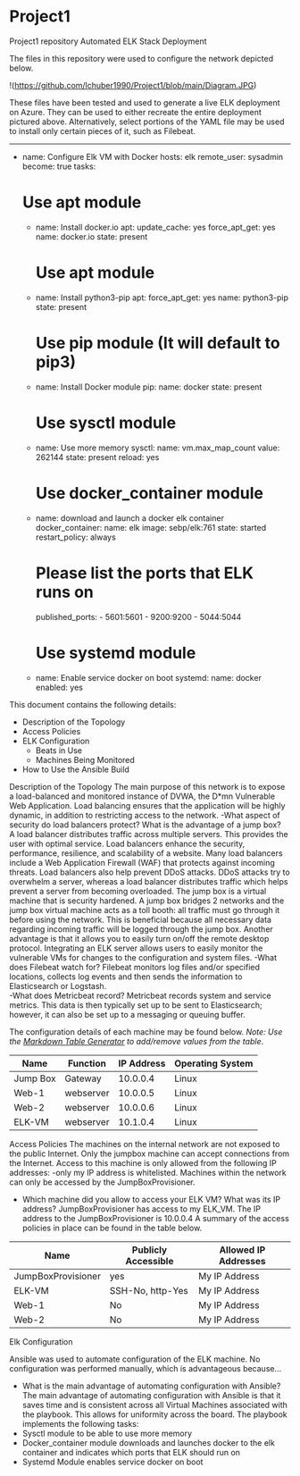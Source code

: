 # Project1
Project1 repository
Automated ELK Stack Deployment

The files in this repository were used to configure the network depicted below.

!(https://github.com/lchuber1990/Project1/blob/main/Diagram.JPG)

These files have been tested and used to generate a live ELK deployment on Azure. They can be used to either recreate the entire deployment pictured above. Alternatively, select portions of the YAML file may be used to install only certain pieces of it, such as Filebeat.

----
- name: Configure Elk VM with Docker
  hosts: elk
  remote_user: sysadmin
  become: true
  tasks:
    # Use apt module
    - name: Install docker.io
      apt:
        update_cache: yes
        force_apt_get: yes
        name: docker.io
        state: present

      # Use apt module
    - name: Install python3-pip
      apt:
        force_apt_get: yes
        name: python3-pip
        state: present

      # Use pip module (It will default to pip3)
    - name: Install Docker module
      pip:
        name: docker
        state: present

      # Use sysctl module
    - name: Use more memory
      sysctl:
        name: vm.max_map_count
        value: 262144
        state: present
        reload: yes

      # Use docker_container module
    - name: download and launch a docker elk container
      docker_container:
        name: elk
        image: sebp/elk:761
        state: started
        restart_policy: always
        # Please list the ports that ELK runs on
        published_ports:
          -  5601:5601
          -  9200:9200
          -  5044:5044

      # Use systemd module
    - name: Enable service docker on boot
      systemd:
        name: docker
        enabled: yes


This document contains the following details:
- Description of the Topology
- Access Policies
- ELK Configuration
  - Beats in Use
  - Machines Being Monitored
- How to Use the Ansible Build

Description of the Topology
The main purpose of this network is to expose a load-balanced and monitored instance of DVWA, the D*mn Vulnerable Web Application.
Load balancing ensures that the application will be highly dynamic, in addition to restricting access to the network.
-What aspect of security do load balancers protect? What is the advantage of a jump box?  
	A load balancer distributes traffic across multiple servers.  This provides the user with optimal service.  Load balancers enhance the security, performance, resilience, and scalability of a website.  Many load balancers include a Web Application Firewall (WAF) that protects against incoming threats.  Load balancers also help prevent DDoS attacks. DDoS attacks try to overwhelm a server, whereas a load balancer distributes traffic which helps prevent a server from becoming overloaded.
	The jump box is a virtual machine that is security hardened.  A jump box bridges 2 networks and the jump box virtual machine acts as a toll booth: all traffic must go through it before using the network.  This is beneficial because all necessary data regarding incoming traffic will be logged through the jump box.  Another advantage is that it allows you to easily turn on/off the remote desktop protocol.
Integrating an ELK server allows users to easily monitor the vulnerable VMs for changes to the configuration and system files.
-What does Filebeat watch for? Filebeat monitors log files and/or specified locations, collects log events and then sends the information to Elasticsearch or Logstash.  
-What does Metricbeat record? Metricbeat records system and service metrics.  This data is then typically set up to be sent to Elasticsearch; however, it can also be set up to a messaging or queuing buffer.

The configuration details of each machine may be found below.
_Note: Use the [Markdown Table Generator](http://www.tablesgenerator.com/markdown_tables) to add/remove values from the table_.

| Name     | Function  | IP Address | Operating System |
|----------|-----------|------------|------------------|
| Jump Box | Gateway   | 10.0.0.4   | Linux            |
| Web-1    | webserver | 10.0.0.5   | Linux            |
| Web-2    | webserver | 10.0.0.6   | Linux            |
| ELK-VM   | webserver | 10.1.0.4   | Linux            |

Access Policies
The machines on the internal network are not exposed to the public Internet.
Only the jumpbox machine can accept connections from the Internet. Access to this machine is only allowed from the following IP addresses:
-only my IP address is whitelisted.
Machines within the network can only be accessed by the JumpBoxProvisioner.
- Which machine did you allow to access your ELK VM? What was its IP address? JumpBoxProvisioner has access to my ELK_VM. The IP address to the JumpBoxProvisioner is 10.0.0.4
A summary of the access policies in place can be found in the table below.

| Name               | Publicly Accessible | Allowed IP Addresses |
|--------------------|---------------------|----------------------|
| JumpBoxProvisioner | yes                 | My IP Address        |
| ELK-VM             | SSH-No, http-Yes    | My IP Address        |
| Web-1              | No                  | My IP Address        |
| Web-2              | No                  | My IP Address        |
Elk Configuration

Ansible was used to automate configuration of the ELK machine. No configuration was performed manually, which is advantageous because...
- What is the main advantage of automating configuration with Ansible?  
	The main advantage of automating configuration with Ansible is that it saves time and is consistent across all Virtual Machines associated with the playbook.  This allows for uniformity across the board.
The playbook implements the following tasks:
- Sysctl module to be able to use more memory 
- Docker_container module downloads and launches docker to the elk container and indicates which ports that ELK should run on
- Systemd Module enables service docker on boot

